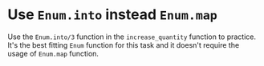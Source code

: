 # Use `Enum.into` instead `Enum.map`

Use the `Enum.into/3` function in the `increase_quantity` function to practice. It's the best fitting `Enum` function for this task and it doesn't require the usage of `Enum.map` function.